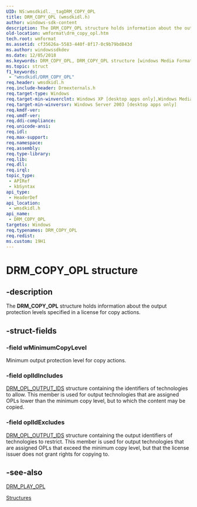 ```yaml
---
UID: NS:wmsdkidl.__tagDRM_COPY_OPL
title: DRM_COPY_OPL (wmsdkidl.h)
author: windows-sdk-content
description: The DRM_COPY_OPL structure holds information about the output protection levels specified in a license for copy actions.
old-location: wmformat\drm_copy_opl.htm
tech.root: wmformat
ms.assetid: cf35626a-5583-440f-8f17-0c9b79bd843d
ms.author: windowssdkdev
ms.date: 12/05/2018
ms.keywords: DRM_COPY_OPL, DRM_COPY_OPL structure [windows Media Format], structure [windows Media Format], wmformat.drm_copy_opl, wmsdkidl/DRM_COPY_OPL
ms.topic: struct
f1_keywords: 
 - "wmsdkidl/DRM_COPY_OPL"
req.header: wmsdkidl.h
req.include-header: Drmexternals.h
req.target-type: Windows
req.target-min-winverclnt: Windows XP [desktop apps only],Windows Media Format 9.5 SDK
req.target-min-winversvr: Windows Server 2003 [desktop apps only]
req.kmdf-ver: 
req.umdf-ver: 
req.ddi-compliance: 
req.unicode-ansi: 
req.idl: 
req.max-support: 
req.namespace: 
req.assembly: 
req.type-library: 
req.lib: 
req.dll: 
req.irql: 
topic_type:
 - APIRef
 - kbSyntax
api_type:
 - HeaderDef
api_location:
 - wmsdkidl.h
api_name:
 - DRM_COPY_OPL
targetos: Windows
req.typenames: DRM_COPY_OPL
req.redist: 
ms.custom: 19H1
---
```


# DRM_COPY_OPL structure


## -description



The <b>DRM_COPY_OPL</b> structure holds information about the output protection levels specified in a license for copy actions.




## -struct-fields




### -field wMinimumCopyLevel

Minimum output protection level for copy actions.


### -field oplIdIncludes


<a href="https://docs.microsoft.com/previous-versions/windows/desktop/api/wmsdkidl/ns-wmsdkidl-drm_opl_output_ids">DRM_OPL_OUTPUT_IDS</a> structure containing the identifiers of technologies to allow. This member is used for output technologies that are assigned OPLs lower than the minimum copy level, but to which the content may be copied.


### -field oplIdExcludes


<a href="https://docs.microsoft.com/previous-versions/windows/desktop/api/wmsdkidl/ns-wmsdkidl-drm_opl_output_ids">DRM_OPL_OUTPUT_IDS</a> structure containing the output identifiers of technologies to restrict. This member is used for output technologies that are assigned OPLs that exceed the minimum copy level, but that the license issuer does not grant rights for copying to.


## -see-also




<a href="https://docs.microsoft.com/previous-versions/windows/desktop/api/wmsdkidl/ns-wmsdkidl-drm_play_opl">DRM_PLAY_OPL</a>



<a href="https://docs.microsoft.com/windows/desktop/wmformat/structures">Structures</a>
 

 

